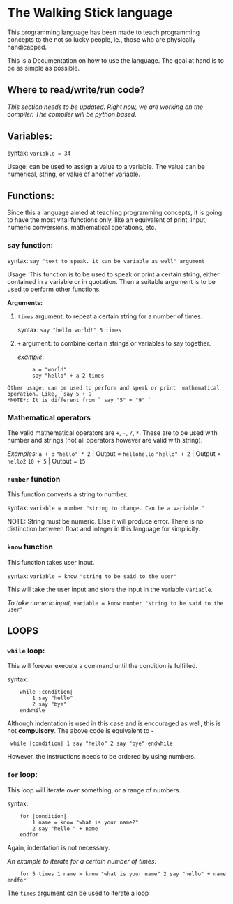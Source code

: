 # The Walking Stick language

This programming language has been made to teach programming concepts to the not so lucky people, ie., those who are physically handicapped.

This is a Documentation on how to use the language. The goal at hand is to be as simple as possible. 

## **Where to read/write/run code?**

*This section needs to be updated. Right now, we are working on the compiler. The compiler will be python based.*

## **Variables:**

syntax: ` variable = 34 `

Usage: can be used to assign a value to a variable. The value can be numerical, string, or value of another variable.

## **Functions:**

Since this a language aimed at teaching programming concepts, it is going to have the most vital functions only, like an equivalent of print, input, numeric conversions, mathematical operations, etc. 

### **say function:**

syntax: `say "text to speak. it can be variable as well" argument`

Usage: This function is to be used to speak or print a certain string, either contained in a variable or in quotation. Then a suitable argument is to be used to perform other functions. 

**Arguments:**
1. `times` argument: to repeat a certain string for a number of times.

	syntax: `say "hello world!" 5 times`

2. `+` argument: to combine certain strings or variables to say together.

	*example*: 
```
		a = "world"
		say "hello" + a 2 times 
```

	Other usage: can be used to perform and speak or print 	mathematical operation. Like, `say 5 + 9`
	*NOTE*: It is different from ` say "5" + "9" `


### **Mathematical operators**

The valid mathematical operators are `+`, `-`, `/`, `*`. These are to be used with number and strings (not all operators however are valid with string).

*Examples:*
	`a + b`
	`"hello" * 2` | Output = `hellohello`
	`"hello" + 2` | Output = `hello2`
	`10 + 5` | Output = `15`


### **`number` function**

This function converts a string to number.

syntax: `variable = number "string to change. Can be a variable."`

NOTE: String must be numeric. Else it will produce error. There is no distinction between float and integer in this language for simplicity.


### **`know` function**

This function takes user input.

syntax: `variable = know "string to be said to the user"`

This will take the user input and store the input in the variable `variable`.


*To take numeric input,*
`variable = know number "string to be said to the user" `


## **LOOPS**

### **`while` loop:**

This will forever execute a command until the condition is fulfilled.

syntax:

```
	while |condition| 
		1 say "hello"
		2 say "bye"
	endwhile
```

Although indentation is used in this case and is encouraged as well, this is not **compulsory**. The above code is equivalent to - 

` while |condition| 1 say "hello" 2 say "bye" endwhile`

However, the instructions needs to be ordered by using numbers.


### **`for` loop:**

This loop will iterate over something, or a range of numbers.

syntax:

```
	for |condition|
		1 name = know "what is your name?"
		2 say "hello " + name
	endfor
```

Again, indentation is not necessary.

*An example to iterate for a certain number of times:*

```
	for 5 times 1 name = know "what is your name" 2 say "hello" + name endfor
```

The `times` argument can be used to iterate a loop
